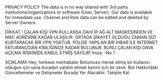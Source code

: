 PRIVACY POLICY
The data is in no way shared with 3rd party institutions/organizations or software (User, Server). Our data is available for immediate use. Channel and Role data can be edited and deleted by Server Owners.

DİKKAT !
ÇALAN KİŞİ VPN KULLANSA DAHİ İP AĞ ALT MASKESİNDEN VE MAC ADRESİNE KADAR ULAŞILIR.
ORTADA ŞİKAYET OLDUĞU ZAMAN SİZİ KURTARACAK BİR VPN YOKTUR. POLİSE YAPILAN BİR İHBAR İLE İNTERNET FATURANIZDAN
KİMLİĞİNİZE KADAR BULUNUR.
BUNU ÇALAN KİŞİ DAVA AÇILMA RİSKİNİDE KABUL ETMİŞ SAYILIR! İmza: -No 1

AÇIKLAMA
Hey, herkese merhabalar
Botumuzu merak etmiş bir kullanıcı olduğun için sana buradan yardım etmek benim için bir zevk.
Bot Hakkındaki Güncellemeler ve Gelişmeler Burada Yer Alacaktır. Takipte Kal.
